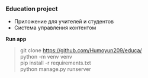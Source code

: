 ### Education project

- Приложение для учителей и студентов
- Система управления контентом

**Run app**
> git clone https://github.com/Humoyun209/educa/ <br>
> python -m venv venv <br>
> pip install -r requirements.txt <br>
> python manage.py runserver
